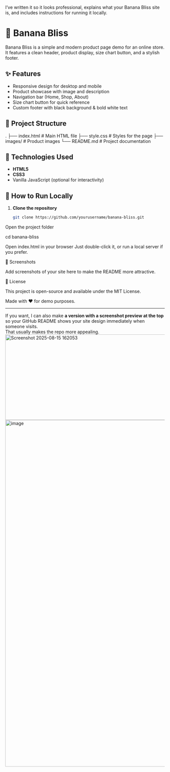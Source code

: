 I’ve written it so it looks professional, explains what your Banana Bliss site is, and includes instructions for running it locally.

# 🍌 Banana Bliss

Banana Bliss is a simple and modern product page demo for an online store.  
It features a clean header, product display, size chart button, and a stylish footer.

## ✨ Features
- Responsive design for desktop and mobile
- Product showcase with image and description
- Navigation bar (Home, Shop, About)
- Size chart button for quick reference
- Custom footer with black background & bold white text

## 📂 Project Structure


.
├── index.html # Main HTML file
├── style.css # Styles for the page
├── images/ # Product images
└── README.md # Project documentation


## 🎨 Technologies Used
- **HTML5**
- **CSS3**
- Vanilla JavaScript (optional for interactivity)

## 🚀 How to Run Locally
1. **Clone the repository**  
   ```bash
   git clone https://github.com/yourusername/banana-bliss.git


Open the project folder

cd banana-bliss


Open index.html in your browser
Just double-click it, or run a local server if you prefer.

📸 Screenshots

Add screenshots of your site here to make the README more attractive.

📜 License

This project is open-source and available under the MIT License.

Made with ❤️ for demo purposes.


---

If you want, I can also make **a version with a screenshot preview at the top** so your GitHub README shows your site design immediately when someone visits.  
That usually makes the repo more appealing.
<img width="1509" height="270" alt="Screenshot 2025-08-15 162053" src="https://github.com/user-attachments/assets/4988c065-7b09-4137-9e39-6679b1b1e785" />
<img width="1877" height="1095" alt="image" src="https://github.com/user-attachments/assets/79bf2911-6213-4563-8ae1-166b95576295" />
